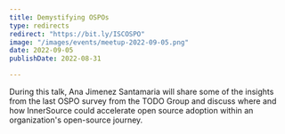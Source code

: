 ```yaml
---
title: Demystifying OSPOs
type: redirects
redirect: "https://bit.ly/ISCOSPO"
image: "/images/events/meetup-2022-09-05.png"
date: 2022-09-05
publishDate: 2022-08-31

---
```


During this talk, Ana Jimenez Santamaria will share some of the insights from the last OSPO survey from the TODO Group and discuss where and how InnerSource could accelerate open source adoption within an organization's open-source journey.
